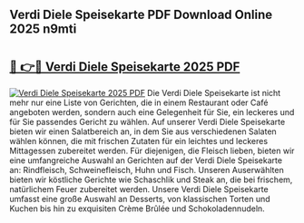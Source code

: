 ## Verdi Diele Speisekarte PDF Download Online 2025 n9mti

# <h2><a href="http://gc8q795.nevu.top/?p=Verdi+Diele+Speisekarte">🔗 👉🔴 Verdi Diele Speisekarte 2025 PDF</a></h2>

[![Verdi Diele Speisekarte 2025 PDF](https://i.imgur.com/dBaPXMq.png)](http://gc8q795.nevu.top/?p=Verdi+Diele+Speisekarte)
Die Verdi Diele Speisekarte ist nicht mehr nur eine Liste von Gerichten, die in einem Restaurant oder Café angeboten werden, sondern auch eine Gelegenheit für Sie, ein leckeres und für Sie passendes Gericht zu wählen. Auf unserer Verdi Diele Speisekarte bieten wir einen Salatbereich an, in dem Sie aus verschiedenen Salaten wählen können, die mit frischen Zutaten für ein leichtes und leckeres Mittagessen zubereitet werden. Für diejenigen, die Fleisch lieben, bieten wir eine umfangreiche Auswahl an Gerichten auf der Verdi Diele Speisekarte an: Rindfleisch, Schweinefleisch, Huhn und Fisch. Unseren Auserwählten bieten wir köstliche Gerichte wie Schaschlik und Steak an, die bei frischem, natürlichem Feuer zubereitet werden. Unsere Verdi Diele Speisekarte umfasst eine große Auswahl an Desserts, von klassischen Torten und Kuchen bis hin zu exquisiten Crème Brûlée und Schokoladennudeln.
